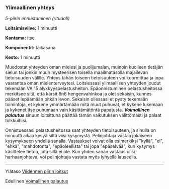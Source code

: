 ### Ylimaallinen yhteys

*5-piirin ennustaminen (rituaali)*

**Loitsimisviive:** 1 minuutti

**Kantama:** itse

**Komponentit:** taikasana

**Kesto:** 1 minuutti

Muodostat yhteyden oman mielesi ja puolijumalan, muinoin kuolleen tietäjän sielun tai jonkin muun mysteerisen toisella maailmatasolla majailevan tietoisuuden välille. Yhteys tähän toiseen tietoisuuteen voi kuormittaa ja jopa vaarantaa oman mielenterveytesi. Loitsiessasi ylimaallisen yhteyden joudut tekemään VA 15 älykkyyspelastusheiton. Epäonnistuminen pelastusheitossa merkitsee sitä, että kärsit 6n6 hengenvahinkoa ja olet sekaisin, kunnes pääset lepäämään pitkän levon. Sekaisin ollessasi et pysty tekemään toimintoja, et kykene ymmärtämään mitä muut puhuvat, et kykene lukemaan ja kykenet itse puhumaan vain käsittämätöntä papatusta. ***Voimallinen palautus*** sinuun loitsittuna päättää tämän vaikutuksen välittömästi ja palaat tolkkuihisi.

Onnistuessasi pelastusheitossa saat yhteyden tietoisuuteen, ja sinulla on minuutti aikaa kysyä siltä viisi kysymystä. Pelinjohtaja vastaa jokaiseen kysymykseen yhdellä sanalla. Vastaukset voivat olla esimerkiksi "kyllä", "ei", "ehkä", "mahdotonta", "epäoleellista" tai jopa "epäselvää", kun kysymys käsittelee tietoa, jota sillä ei ole. Kun yhden sanan vastaus olisi harhaanjohtava, voi pelinjohtaja vastata myös lyhyellä lauseella.

---

Ylätaso [Viidennen piirin loitsut](5_piirin_loitsut)

Edellinen [Voimallinen palautus](Voimallinen_palautus)
